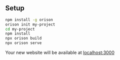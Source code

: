 ## Setup

```bash
npm install -g orison
orison init my-project
cd my-project
npm install
npx orison build
npx orison serve
```

Your new website will be available at [localhost:3000](http://localhost:3000)
